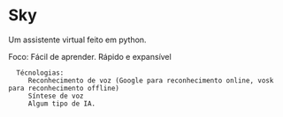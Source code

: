 # Sky
 Um assistente virtual feito em python.

 Foco: 
      Fácil de aprender.
      Rápido e expansível

      Técnologias:
         Reconhecimento de voz (Google para reconhecimento online, vosk para reconhecimento offline)
         Síntese de voz 
         Algum tipo de IA. 
